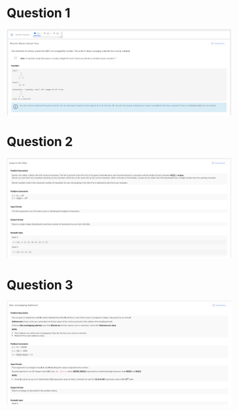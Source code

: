 # Question 1

![alt tag](https://github.com/yashpatel137/Placement-Coding-Challange-2023/blob/main/Media.net/Screenshot%20(10).png)

# Question 2

![alt tag](https://github.com/yashpatel137/Placement-Coding-Challange-2023/blob/main/Media.net/Screenshot%20(9).png)

# Question 3

![alt tag](https://github.com/yashpatel137/Placement-Coding-Challange-2023/blob/main/Media.net/Screenshot%20(11).png)
